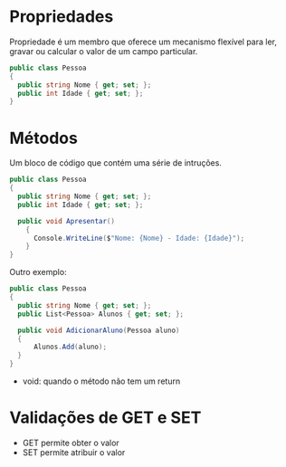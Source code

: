# Propriedades

Propriedade é um membro que oferece um mecanismo flexível para ler, gravar ou calcular o valor de um campo particular.

````c#
public class Pessoa
{
  public string Nome { get; set; };
  public int Idade { get; set; };
}
````

# Métodos

Um bloco de código que contém uma série de intruções.

````c#
public class Pessoa
{
  public string Nome { get; set; };
  public int Idade { get; set; };

  public void Apresentar()
    {
      Console.WriteLine($"Nome: {Nome} - Idade: {Idade}");
    }
}
````

Outro exemplo:

````c#
public class Pessoa
{
  public string Nome { get; set; };
  public List<Pessoa> Alunos { get; set; };

  public void AdicionarAluno(Pessoa aluno)
  {
      Alunos.Add(aluno);
  }
}
````
- void: quando o método não tem um return

# Validações de GET e SET

- GET permite obter o valor
- SET permite atribuir o valor
